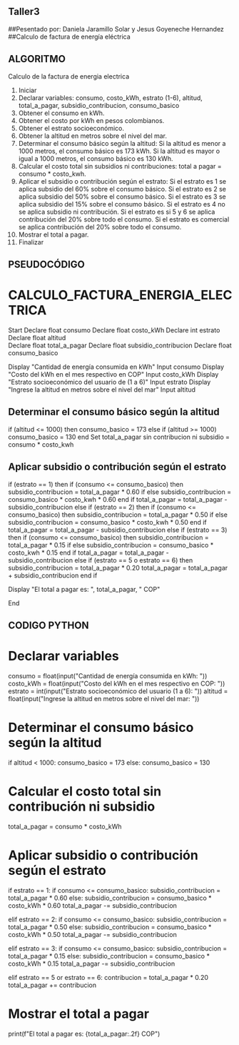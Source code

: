 ## Taller3

##Pesentado por: Daniela Jaramillo Solar y Jesus Goyeneche Hernandez 
##Calculo de factura de energía eléctrica



## ALGORITMO
Calculo de la factura de energia electrica

1. Iniciar
2. Declarar variables: consumo, costo_kWh, estrato (1-6), altitud, total_a_pagar, subsidio_contribucion, consumo_basico
3. Obtener el consumo en kWh.
4. Obtener el costo por kWh en pesos colombianos.
5. Obtener el estrato socioeconómico.
6. Obtener la altitud en metros sobre el nivel del mar.
7. Determinar el consumo básico según la altitud:
  Si la altitud es menor a 1000 metros, el consumo básico es 173 kWh.
  Si la altitud es mayor o igual a 1000 metros, el consumo básico es 130 kWh.
8. Calcular el costo total sin subsidios ni contribuciones: total a pagar = consumo * costo_kwh.
9. Aplicar el subsidio o contribución según el estrato:
  Si el estrato es 1 se aplica subsidio del 60% sobre el consumo básico.
  Si el estrato es 2 se aplica subsidio del 50% sobre el consumo básico.
  Si el estrato es 3 se aplica subsidio del 15% sobre el consumo básico.
  Si el estrato es 4 no se aplica subsidio ni contribución.
  Si el estrato es si 5 y 6 se aplica contribución del 20% sobre todo el consumo.
  Si el estrato es comercial se aplica contribución del 20% sobre todo el consumo.
10. Mostrar el total a pagar.
11. Finalizar

## PSEUDOCÓDIGO
# CALCULO_FACTURA_ENERGIA_ELECTRICA
Start
Declare float consumo
Declare float costo_kWh
Declare int estrato
Declare float altitud  
Declare float total_a_pagar
Declare float subsidio_contribucion
Declare float consumo_basico

Display "Cantidad de energía consumida en kWh"
Input consumo
Display "Costo del kWh en el mes respectivo en COP"
Input costo_kWh
Display "Estrato socioeconómico del usuario de (1 a 6)"
Input estrato
Display "Ingrese la altitud en metros sobre el nivel del mar"
Input altitud

## Determinar el consumo básico según la altitud

if (altitud <= 1000) then
    consumo_basico = 173
else if (altitud >= 1000)
    consumo_basico = 130
end
Set total_a_pagar sin contribucion ni subsidio = consumo * costo_kwh

## Aplicar subsidio o contribución según el estrato

if (estrato == 1) then
    if (consumo <= consumo_basico) then
        subsidio_contribucion = total_a_pagar * 0.60
    if else
        subsidio_contribucion = consumo_basico * costo_kwh * 0.60
    end if
    total_a_pagar = total_a_pagar - subsidio_contribucion
else if (estrato == 2) then
    if (consumo <= consumo_basico) then
        subsidio_contribucion = total_a_pagar * 0.50
    if else
        subsidio_contribucion = consumo_basico * costo_kwh * 0.50
    end if
    total_a_pagar = total_a_pagar - subsidio_contribucion
else if (estrato == 3) then
    if (consumo <= consumo_basico) then
        subsidio_contribucion = total_a_pagar * 0.15
    if else
        subsidio_contribucion = consumo_basico * costo_kwh * 0.15
    end if
    total_a_pagar = total_a_pagar - subsidio_contribucion
else if (estrato == 5 o estrato == 6) then
    subsidio_contribucion = total_a_pagar * 0.20
    total_a_pagar = total_a_pagar + subsidio_contribucion
end if

Display "El total a pagar es: ", total_a_pagar, " COP"

End

## CODIGO PYTHON
# Declarar variables
consumo = float(input("Cantidad de energía consumida en kWh: "))
costo_kWh = float(input("Costo del kWh en el mes respectivo en COP: "))
estrato = int(input("Estrato socioeconómico del usuario (1 a 6): "))
altitud = float(input("Ingrese la altitud en metros sobre el nivel del mar: "))

# Determinar el consumo básico según la altitud
if altitud < 1000:
    consumo_basico = 173
else:
    consumo_basico = 130

# Calcular el costo total sin contribución ni subsidio
total_a_pagar = consumo * costo_kWh

# Aplicar subsidio o contribución según el estrato
if estrato == 1:
    if consumo <= consumo_basico:
        subsidio_contribucion = total_a_pagar * 0.60
    else:
        subsidio_contribucion = consumo_basico * costo_kWh * 0.60
    total_a_pagar -= subsidio_contribucion

elif estrato == 2:
    if consumo <= consumo_basico:
        subsidio_contribucion = total_a_pagar * 0.50
    else:
        subsidio_contribucion = consumo_basico * costo_kWh * 0.50
    total_a_pagar -= subsidio_contribucion

elif estrato == 3:
    if consumo <= consumo_basico:
        subsidio_contribucion = total_a_pagar * 0.15
    else:
        subsidio_contribucion = consumo_basico * costo_kWh * 0.15
    total_a_pagar -= subsidio_contribucion

elif estrato == 5 or estrato == 6:
    contribucion = total_a_pagar * 0.20
    total_a_pagar += contribucion

# Mostrar el total a pagar
print(f"El total a pagar es: {total_a_pagar:.2f} COP")
